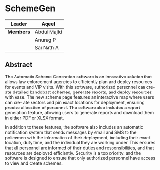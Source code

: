 # SchemeGen

| **Leader**  | Aqeel       |
|-------------|-------------|
| **Members** | Abdul Majid |
|             | Anurag P    |
|             | Sai Nath A  |

## Abstract

The Automatic Scheme Generation software is an innovative solution that
allows law enforcement agencies to efficiently plan and deploy resources for
events and VIP visits. With this software, authorized personnel can cre-
ate detailed bandobast schemes, generate reports, and deploy resources with
ease. The new scheme page features an interactive map where users can cre-
ate sectors and pin exact locations for deployment, ensuring precise allocation
of personnel. The software also includes a report generation feature, allowing
users to generate reports and download them in either PDF or XLSX format.  

In addition to these features, the software also includes an automatic
notification system that sends messages by email and SMS to the policemen
with the information of their deployment, including their exact location,
duty time, and the individual they are working under. This ensures that all
personnel are informed of their duties and responsibilities, and that resources
are deployed efficiently. Security is a top priority, and the software is designed
to ensure that only authorized personnel have access to view and create
schemes.